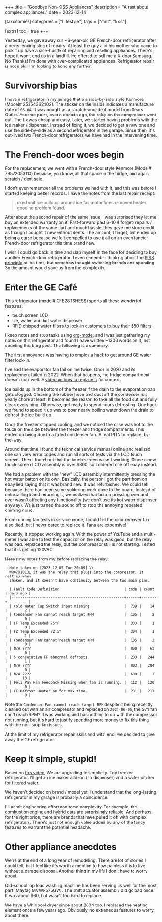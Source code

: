 +++
title = "Goodbye Non-KISS Appliances"
description = "A rant about complex appliances."
date = 2023-12-14

[taxonomies]
categories = ["Lifestyle"]
tags = ["rant", "kiss"]

[extra]
toc = true
+++

Yesterday, we gave away our ~6-year-old GE French-door refrigerator after a
never-ending slog of repairs. At least the guy and his mother who came to pick
it up have a side-hustle of repairing and reselling appliances. There's hope it
won't end up in a landfill. He offered to sell me a 4-door Samsung. No Thanks!
I'm done with over-complicated appliances. Refrigerator repair is not a skill
I'm looking to hone any further.

<!-- more -->

# Survivorship bias

I have a refrigerator in my garage that's a side-by-side style Kenmore (Model#
25354362402). The sticker on the inside indicates a manufacture date of `06-04`.
It was bought as a scratch-and-dent model from Sears Outlet. At some point, over
a decade ago, the relay on the compressor went out. The fix was cheap and easy.
Later, we started having problems with the ice maker / dispenser. Instead of
fixing it, we decided to get a new one and use the side-by-side as a second
refrigerator in the garage. Since then, it's out-lived two French-door
refrigerators we have had in the intervening time.

# The French-door woes begin

For the replacement, we went with a French-door style Kenmore (Model#
79572053110) because, you know, all that space in the fridge, and again scratch
/ dent sale.

I don't even remember all the problems we had with it, and this was before I
started keeping better records. I have the notes from the last repair receipt:

>cked unit ice build up around ice fan motor fines removed heater good no problem found.

After about the second repair of the same issue, I was surprised they let me buy
an extended warranty on it. Fast-forward past 6-10 (I forget) repairs /
replacements of the same part and much hassle, they gave me store credit as
though I bought it new without dents. The amount, I forget, but ended up being a
curse because we felt compelled to use it all on an even fancier French-door
refrigerator this time brand new.

I wish I could go back in time and slap myself in the face for deciding to buy
another French-door refrigerator. I even remember thinking about the [KISS
principle](https://en.wikipedia.org/wiki/KISS_principle) at the time, but
somehow thought switching brands and spending 3x the amount would save us from
the complexity.

# Enter the GE Café

This refrigerator (model# CFE28TSHESS) sports all these *wonderful* features:

- touch screen LCD
- ice, water, and hot water dispenser
- RFID chipped water filters to lock-in customers to buy their $50 filters

I keep notes and `TODO` tasks using [org-mode](https://orgmode.org/), and I was
just gathering my notes on this refrigerator and found I have written ~1300
words on it, not counting this blog post. The following is a summary.

The first annoyance was having to employ [a
hack](https://www.youtube.com/watch?v=ellbAY9IvgU) to get around GE water filter
lock-in.

I've had the evaporator fan fail on me twice. Once in 2020 and its replacement
failed in 2022. When that happens, the fridge compartment doesn't cool well. A
[video on how to replace it](https://www.youtube.com/watch?v=IeG4CVkAFgs&t=58s)
for context.

Ice builds up in the bottom of the freezer if the drain to the evaporation pan
gets clogged. Cleaning the rubber hose and dust off the condenser is a yearly
chore at least. It becomes the reason to take all the food out and fully clean
everything. Otherwise, get ready to spend hours defrosting. One hack we found to
speed it up was to pour nearly boiling water down the drain to defrost the ice
build up.

Once the freezer stopped cooling, and we noticed the case was hot to the touch
on the side between the freezer and fridge compartments. This ended up being due
to a failed condenser fan. A real PITA to replace, by-the-way.

Around that time I found the technical service manual online and realized one
can view error codes and run all sorts of tests via the LCD touch screen. Then I
found out that the touch screen wasn't working. Since a new touch screen LCD
assembly is over $300, so I ordered one off ebay instead.

We had a problem with the "new" LCD assembly intermittently pressing the hot
water button on its own. Basically, the person I got the part from on ebay lied
saying that it was brand new. It was refurbished. We could tell because there
had been some soldering work done to the board. Instead of uninstalling it and
returning it, we realized that button pressing over and over wasn't affecting
any functionality (we don't use its hot water dispenser anyway). We just turned
the sound off to stop the annoying repeated chiming noise.

From running fan tests in service mode, I could tell the odor remover fan also
died, but I never cared to replace it. Fans are expensive!

Recently, it stopped working again. With the power of YouTube and a multi-meter
I was able to test the capacitor on the relay was good, but the relay was bad.
Replaced the relay, but the compressor still is not starting. Tested that it is
getting 120VAC.

Here's my notes from my before replacing the relay:

```
- Note taken on [2023-12-05 Tue 20:09] \\
  WR07X10131 it was the relay that plugs into the compressor. It rattles when
  shaken, and it doesn't have continuity between the two main pins.

  | Fault Code Definition                              | code | count | days ago |
  |----------------------------------------------------+------+-------+----------|
  | Cold Water Cup Switch input missing                |  709 |    14 |        2 |
  | Condenser Fan cannot reach target RPM              |  105 |     2 |        0 |
  | FF Temp Exceeded 75°F                              |  303 |     1 |        0 |
  | FZ Temp Exceeded 72.5°                             |  304 |     1 |        1 |
  | Condenser Fan cannot reach target RPM              |  105 |     2 |        0 |
  | N/A ????                                           |  800 |    63 |        0 |
  | 5 consecutive FF abnormal defrosts.                |  203 |   244 |        1 |
  | N/A ????                                           |  803 |   204 |        0 |
  | N/A ????                                           |  600 |     2 |       13 |
  | Deli Pan Fan Feedback Missing when fan is running. |  112 |   120 |        0 |
  | FF Defrost Heater on for max time.                 |  201 |   217 |        0 |
```

Note the `Condenser Fan cannot reach target RPM` despite it being recently
cleaned out with an air compressor and replaced on `2021-06-05`, the $74 fan can't
reach RPM? It was working and has nothing to do with the compressor not running,
but it's hard to justify spending more money to fix this thing with the non-stop
fan issues.

At the limit of my refrigerator repair skills and wits' end, we decided to give
away the GE refrigerator.

# Keep it simple, stupid!

Based on [this video](https://www.youtube.com/watch?v=rKJgYVhZ6-w), We are
upgrading to simplicity. Top freezer refrigerator. I'll get an ice maker add-on
(no dispenser) and a water pitcher for filtered water.

We haven't decided on brand / model yet. I understand that the long-lasting
refrigerator in my garage is probably a coincidence.

I'll admit engineering effort can tame complexity. For example, the combustion
engine and hybrid cars are surprisingly reliable. And perhaps, for the right
price, there are brands that have pulled it off with complex refrigerators.
There's just not enough value added by any of the fancy features to warrant the
potential headache.

# Other appliance anecdotes

We're at the end of a long year of remodeling. There are lot of stories I could
tell, but I feel like it's worth a mention to how painless it is to live without
a garage disposal. Another thing in my life I don't have to worry about.

Old-school top load washing machine has been serving us well for the most part
(Maytag MVWP575GW). The shift actuator assembly did go bad once. It was about
$60, but wasn't too hard to replace.

We have a Whirlpool dryer since about 2004 too. I replaced the heating element
once a few years ago. Obviously, no extraneous features to worry about there.
